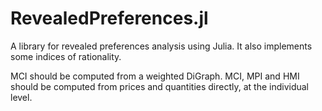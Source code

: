 # RevealedPreferences.jl
A library for revealed preferences analysis using Julia.
It also implements some indices of rationality.

MCI should be computed from a weighted DiGraph.
MCI, MPI and HMI should be computed from prices and quantities directly, at the individual level.
